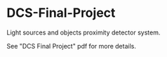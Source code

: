 # DCS-Final-Project
Light sources and objects proximity detector system.

See "DCS Final Project" pdf for more details.
